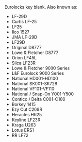 Eurolocks key blank.
Also known as:

- LF-29D
- Curtis LF-25
- LF25 
- Ilco 1527 
- JMA LF-29D
- LF29D
- Original D8777
- Lowe & Fletcher D8777
- Orion LF45L
- Silca LF23R
- Lowe & Fletcher 9000 Series
- L&F Eurolock 9000 Series
- National HD001-HD100
- National SK001-SK728
- National VF101-VF110
- National / Snap-On Y001-Y500
- Contico / Delta C001-C100
- Borkey 1415
- Ezy Cut C209R
- Heracles HR25
- Keyline LF23R
- Kraga U263
- Lotus ERS1
- RR LF72

